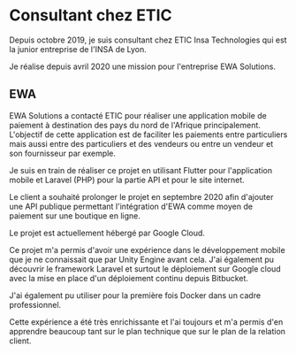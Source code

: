 # Consultant chez ETIC

Depuis octobre 2019, je suis consultant chez ETIC Insa Technologies qui est la junior entreprise de l'INSA de Lyon.

Je réalise depuis avril 2020 une mission pour l'entreprise EWA Solutions.

## EWA

EWA Solutions a contacté ETIC pour réaliser une application mobile de paiement à destination des pays du nord de l'Afrique principalement. L'objectif de cette application est de faciliter les paiements entre particuliers mais aussi entre des particuliers et des vendeurs ou entre un vendeur et son fournisseur par exemple.

Je suis en train de réaliser ce projet en utilisant Flutter pour l'application mobile et Laravel (PHP) pour la partie API et pour le site internet.

Le client a souhaité prolonger le projet en septembre 2020 afin d'ajouter une API publique permettant l'intégration d'EWA comme moyen de paiement sur une boutique en ligne.

Le projet est actuellement hébergé par Google Cloud.

Ce projet m'a permis d'avoir une expérience dans le développement mobile que je ne connaissait que par Unity Engine avant cela. J'ai également pu découvrir le framework Laravel et surtout le déploiement sur Google cloud avec la mise en place d'un déploiement continu depuis Bitbucket.

J'ai également pu utiliser pour la première fois Docker dans un cadre professionnel.

Cette expérience a été très enrichissante et l'ai toujours et m'a permis d'en apprendre beaucoup tant sur le plan technique que sur le plan de la relation client.
